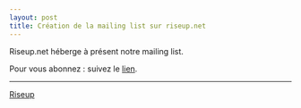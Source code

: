 ```yaml
---
layout: post
title: Création de la mailing list sur riseup.net
---
```


Riseup.net héberge à présent notre mailing list.

Pour vous abonnez : suivez le [lien](https://lists.riseup.net/www/info/anjoux).

------

[Riseup](https://riseup.net)
